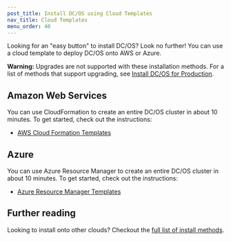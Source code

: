 ```yaml
---
post_title: Install DC/OS using Cloud Templates
nav_title: Cloud Templates
menu_order: 40
---
```


Looking for an "easy button" to install DC/OS? Look no further! You can use a cloud template to deploy DC/OS onto AWS or Azure.

**Warning:** Upgrades are not supported with these installation methods. For a list of methods that support upgrading, see [Install DC/OS for Production](/docs/1.10/installing/).

## Amazon Web Services

You can use CloudFormation to create an entire DC/OS cluster in about 10 minutes. To get started, check out the instructions:

- [AWS Cloud Formation Templates](/docs/1.10/installing/cloud-templates/aws/)

## Azure

You can use Azure Resource Manager to create an entire DC/OS cluster in about 10 minutes. To get started, check out the instructions:

- [Azure Resource Manager Templates](/docs/1.10/installing/cloud-templates/azure/)

## Further reading

Looking to install onto other clouds? Checkout the [full list of install methods](/docs/1.10/installing/).
